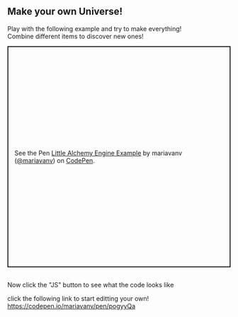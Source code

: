 <h2> Make your own Universe!</h2>
Play with the following example and try to make everything! <br>
Combine different items to discover new ones! <br>

<p class="codepen" data-height="500" data-theme-id="light" data-default-tab="result" data-user="mariavanv" data-slug-hash="pogyyQa" style="height: 500px; box-sizing: border-box; display: flex; align-items: center; justify-content: center; border: 2px solid; margin: 1em 0; padding: 1em;" data-pen-title="Little Alchemy Engine Example">
  <span>See the Pen <a href="https://codepen.io/mariavanv/pen/pogyyQa">
  Little Alchemy Engine Example</a> by mariavanv (<a href="https://codepen.io/mariavanv">@mariavanv</a>)
  on <a href="https://codepen.io">CodePen</a>.</span>
</p>
<script async src="https://static.codepen.io/assets/embed/ei.js"></script>
<br>
Now click the "JS" button to see what the code looks like

click the following link to start editting your own!
https://codepen.io/mariavanv/pen/pogyyQa
